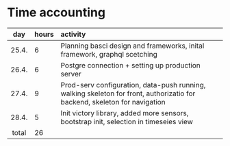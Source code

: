 # Time accounting

|  day  | hours | activity                                                                                                                  |
| :---: | :---- | :------------------------------------------------------------------------------------------------------------------------ |
| 25.4. | 6     | Planning basci design and frameworks, inital framework, graphql scetching                                                 |
| 26.4. | 6     | Postgre connection + setting up production server                                                                         |
| 27.4. | 9     | Prod-serv configuration, data-push running, walking skeleton for front, authorizatio for backend, skeleton for navigation |
| 28.4. | 5     | Init victory library, added more sensors, bootstrap init, selection in timeseies view                                     |
| total | 26    |                                                                                                                           |
